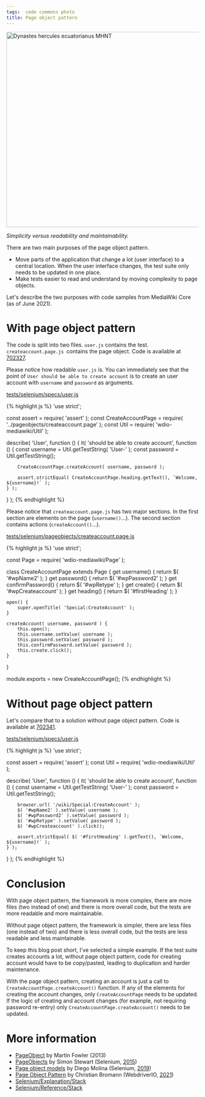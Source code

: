 ```yaml
---
tags:  code commons photo
title: Page object pattern
---
```

<a title="Muséum de Toulouse
, CC BY-SA 4.0 &lt;https://creativecommons.org/licenses/by-sa/4.0&gt;, via Wikimedia Commons" href="https://commons.wikimedia.org/wiki/File:Dynastes_hercules_ecuatorianus_MHNT.jpg"><img width="512" alt="Dynastes hercules ecuatorianus MHNT" src="https://upload.wikimedia.org/wikipedia/commons/thumb/0/0e/Dynastes_hercules_ecuatorianus_MHNT.jpg/512px-Dynastes_hercules_ecuatorianus_MHNT.jpg"></a>

*Simplicity versus readability and maintainability.*

There are two main purposes of the page object pattern.

* Move parts of the application that change a lot (user interface) to a central location. When the user interface changes, the test suite only needs to be updated in one place.
* Make tests easier to read and understand by moving complexity to page objects.

Let's describe the two purposes with code samples from MediaWiki Core (as of June 2021).

# With page object pattern

The code is split into two files. `user.js` contains the test. `createaccount.page.js `contains the page object. Code is available at [702327](https://gerrit.wikimedia.org/r/c/mediawiki/core/+/702327).

Please notice how readable `user.js` is. You can immediately see that the point of `User should be able to create account` is to create an user account with `username` and `password` as arguments.

[tests/selenium/specs/user.js](https://gerrit.wikimedia.org/g/mediawiki/core/%2B/refs/heads/master/tests/selenium/specs/user.js)

{% highlight js %}
'use strict';

const assert = require( 'assert' );
const CreateAccountPage = require( '../pageobjects/createaccount.page' );
const Util = require( 'wdio-mediawiki/Util' );

describe( 'User', function () {
	it( 'should be able to create account', function () {
		const username = Util.getTestString( 'User-' );
		const password = Util.getTestString();

		CreateAccountPage.createAccount( username, password );

		assert.strictEqual( CreateAccountPage.heading.getText(), `Welcome, ${username}!` );
	} );
} );
{% endhighlight %}

Please notice that `createaccount.page.js` has two major sections. In the first section are elements on the page (`username()`...). The second section contains actions (`createAccount()`...).

[tests/selenium/pageobjects/createaccount.page.js](https://gerrit.wikimedia.org/g/mediawiki/core/%2B/refs/heads/master/tests/selenium/pageobjects/createaccount.page.js)

{% highlight js %}
'use strict';

const Page = require( 'wdio-mediawiki/Page' );

class CreateAccountPage extends Page {
	get username() { return $( '#wpName2' ); }
	get password() { return $( '#wpPassword2' ); }
	get confirmPassword() { return $( '#wpRetype' ); }
	get create() { return $( '#wpCreateaccount' ); }
	get heading() { return $( '#firstHeading' ); }

	open() {
		super.openTitle( 'Special:CreateAccount' );
	}

	createAccount( username, password ) {
		this.open();
		this.username.setValue( username );
		this.password.setValue( password );
		this.confirmPassword.setValue( password );
		this.create.click();
	}
}

module.exports = new CreateAccountPage();
{% endhighlight %}

# Without page object pattern

Let's compare that to a solution without page object pattern. Code is available at [702341](https://gerrit.wikimedia.org/r/c/mediawiki/core/+/702341).

[tests/selenium/specs/user.js](https://gerrit.wikimedia.org/g/mediawiki/core/%2B/refs/heads/master/tests/selenium/specs/user.js)

{% highlight js %}
'use strict';

const assert = require( 'assert' );
const Util = require( 'wdio-mediawiki/Util' );

describe( 'User', function () {
	it( 'should be able to create account', function () {
		const username = Util.getTestString( 'User-' );
		const password = Util.getTestString();

		browser.url( '/wiki/Special:CreateAccount' );
		$( '#wpName2' ).setValue( username );
		$( '#wpPassword2' ).setValue( password );
		$( '#wpRetype' ).setValue( password );
		$( '#wpCreateaccount' ).click();

		assert.strictEqual( $( '#firstHeading' ).getText(), `Welcome, ${username}!` );
	} );
} );
{% endhighlight %}

# Conclusion

With page object pattern, the framework is more complex, there are more files (two instead of one) and there is more overall code, but the tests are more readable and more maintainable.

Without page object pattern, the framework is simpler, there are less files (one instead of two) and there is less overall code, but the tests are less readable and less maintainable.

To keep this blog post short, I've selected a simple example. If the test suite creates accounts a lot, without page object pattern, code for creating account would have to be copy/pasted, leading to duplication and harder maintenance.

With the page object pattern, creating an account is just a call to `CreateAccountPage.createAccount()` function. If any of the elements for creating the account changes, only `CreateAccountPage` needs to be updated. If the logic of creating and account changes (for example, not requiring password re-entry) only `CreateAccountPage.createAccount()` needs to be updated.

# More information

* [PageObject](https://martinfowler.com/bliki/PageObject.html) by Martin Fowler (2013)
* [PageObjects](https://github.com/SeleniumHQ/selenium/wiki/PageObjects) by Simon Stewart (Selenium, [2015](https://github.com/SeleniumHQ/selenium/wiki/PageObjects/_history))
* [Page object models](https://www.selenium.dev/documentation/en/guidelines_and_recommendations/page_object_models/) by Diego Molina (Selenium, [2019](https://github.com/SeleniumHQ/seleniumhq.github.io/commits/dev/docs_source_files/content/guidelines_and_recommendations/page_object_models.en.md))
* [Page Object Pattern](https://webdriver.io/docs/pageobjects/) by Christian Bromann (WebdriverIO, [2021](https://github.com/webdriverio/webdriverio/commits/main/website/docs/PageObjects.md))
* [Selenium/Explanation/Stack](https://www.mediawiki.org/wiki/Selenium/Explanation/Stack)
* [Selenium/Reference/Stack](https://www.mediawiki.org/wiki/Selenium/Reference/Stack)